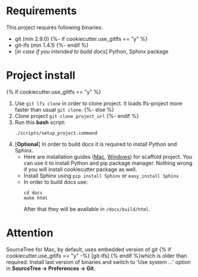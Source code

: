 # Requirements
This project requires following binaries: 
* git (min 2.9.0)
{%- if cookiecutter.use_gitlfs == "y" %}
* git-lfs (min 1.4.1)
{%- endif %}
* [*in case if you intended to build docs*] Python, Sphinx package

# Project install

{% if cookiecutter.use_gitlfs == "y" %}
1. Use ```git lfs clone``` in order to clone project. It loads lfs-project more faster than usual ```git clone```.
{%- else %}
1. Clone project ```git clone project_url```
{%- endif %}
2. Run this **bash** script:
   ```
   ./scripts/setup_project.command
   ```
3. [**Optional**] In order to build docs it is required to install Python and Sphinx.
   * Here are installation guides ([Mac](https://github.com/Saritasa/Unity3DTemplateProject#setup-instructions-mac), [Windows](https://github.com/Saritasa/Unity3DTemplateProject#setup-instructions-windows)) for scaffold project. You can use it to install Python and pip package manager. Nothing wrong if you will install cookiecutter package as well.
   * Install Sphinx using `pip install Sphinx` or `easy_install Sphinx`
   * In order to build docs use:
     ```
     cd docs
     make html
     ```
     After that they will be available in `/docs/build/html`.

# Attention
SourceTree for Mac, by default, uses embedded version of git {% if cookiecutter.use_gitlfs == "y" -%} [git-lfs] {% endif %}which is older than required. Install last version of binaries and switch to 'Use system ...' option in **SourceTree -> Preferences -> Git**.

